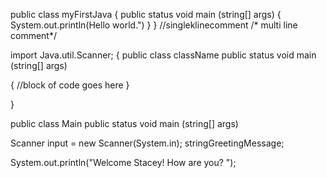 public class myFirstJava {
  public status void main (string[] args)
  {
    System.out.println(Hello world.")
  }
}
//singleklinecomment
/* multi
line
comment*/

import Java.util.Scanner;
{
  public class className
  public status void main (string[] args)
  
  {
  //block of code goes here
  }
  
}

public class Main
public status void main (string[] args)

Scanner input = new Scanner(System.in);
stringGreetingMessage;

System.out.println("Welcome Stacey! How are you? ");


  
